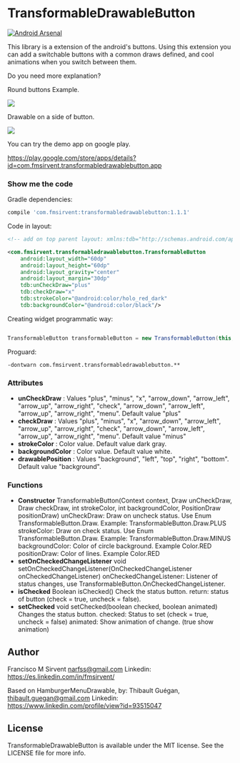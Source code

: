 TransformableDrawableButton
=================

[![Android Arsenal](https://img.shields.io/badge/Android%20Arsenal-TransformableDrawableButton-brightgreen.svg?style=flat)](https://android-arsenal.com/details/1/1190)


This library is a extension of the android's buttons. Using this extension you can add a switchable buttons with a common draws defined, and cool animations when you switch between them.

Do you need more explanation?

Round buttons Example.

![](https://raw.githubusercontent.com/Narfss/TransformableDrawableButton/master/draw_round_buttons_example.gif)


Drawable on a side of button.

![](https://raw.githubusercontent.com/Narfss/TransformableDrawableButton/master/draw_sides_buttons_example.gif)


You can try the demo app on google play.

https://play.google.com/store/apps/details?id=com.fmsirvent.transformabledrawablebutton.app


### Show me the code ###

Gradle dependencies:

```groovy
compile 'com.fmsirvent:transformabledrawablebutton:1.1.1'
```

Code in layout:

```xml
<!-- add on top parent layout: xmlns:tdb="http://schemas.android.com/apk/res-auto" -->

<com.fmsirvent.transformabledrawablebutton.TransformableButton
    android:layout_width="60dp"
    android:layout_height="60dp"
    android:layout_gravity="center"
    android:layout_margin="30dp"
    tdb:unCheckDraw="plus"
    tdb:checkDraw="x"
    tdb:strokeColor="@android:color/holo_red_dark"
    tdb:backgroundColor="@android:color/black"/>
```

Creating widget programmatic way:

```java

TransformableButton transformableButton = new TransformableButton(this, TransformableButton.Draw.MINUS, TransformableButton.Draw.PLUS, Color.BLACK, Color.GRAY, TransformableButton.PositionDraw.BACKGROUND);

```

Proguard:

```
-dontwarn com.fmsirvent.transformabledrawablebutton.**
```

### Attributes ###
* **unCheckDraw** : Values "plus", "minus", "x", "arrow_down", "arrow_left", "arrow_up", "arrow_right", "check", "arrow_down", "arrow_left", "arrow_up", "arrow_right", "menu". Default value "plus"
* **checkDraw** : Values "plus", "minus", "x", "arrow_down", "arrow_left", "arrow_up", "arrow_right", "check", "arrow_down", "arrow_left", "arrow_up", "arrow_right", "menu". Default value "minus"
* **strokeColor** : Color value. Default value dark gray.
* **backgroundColor** : Color value. Default value white.
* **drawablePosition** : Values "background", "left", "top", "right", "bottom". Default value "background".


### Functions ###
* **Constructor** TransformableButton(Context context, Draw unCheckDraw, Draw checkDraw, int strokeColor, int backgroundColor, PositionDraw positionDraw)
    unCheckDraw: Draw on uncheck status. Use Enum TransformableButton.Draw. Example: TransformableButton.Draw.PLUS
    strokeColor: Draw on check status. Use Enum TransformableButton.Draw. Example: TransformableButton.Draw.MINUS
    backgroundColor: Color of circle background. Example Color.RED
    positionDraw: Color of lines. Example Color.RED
* **setOnCheckedChangeListener** void setOnCheckedChangeListener(OnCheckedChangeListener onCheckedChangeListener)
    onCheckedChangeListener: Listener of status changes, use TransformableButton.OnCheckedChangeListener.
* **isChecked** Boolean isChecked()
    Check the status button.
    return: status of button (check = true, uncheck = false).
* **setChecked** void setChecked(boolean checked, boolean animated)
    Changes the status button.
    checked: Status to set (check = true, uncheck = false)
    animated: Show animation of change. (true show animation)


## Author

Francisco M Sirvent narfss@gmail.com
Linkedin: https://es.linkedin.com/in/fmsirvent/


Based on HamburgerMenuDrawable, by:
Thibault Guégan, thibault.guegan@gmail.com
Linkedin: https://www.linkedin.com/profile/view?id=93515047

## License

TransformableDrawableButton is available under the MIT license. See the LICENSE file for more info.
